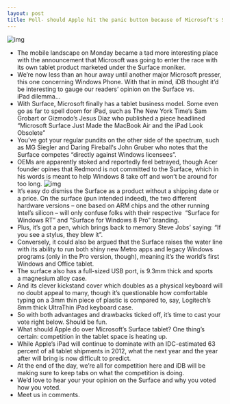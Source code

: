 ```yaml
---
layout: post
title: Poll- should Apple hit the panic button because of Microsoft's Surface?
---
```

![img](http://media.idownloadblog.com/wp-content/uploads/2012/06/iPad-3-white-flat-finger-on-Safari.jpg)
* The mobile landscape on Monday became a tad more interesting place with the announcement that Microsoft was going to enter the race with its own tablet product marketed under the Surface moniker.
* We’re now less than an hour away until another major Microsoft presser, this one concerning Windows Phone. With that in mind, iDB thought it’d be interesting to gauge our readers’ opinion on the Surface vs. iPad dilemma…
* With Surface, Microsoft finally has a tablet business model. Some even go as far to spell doom for iPad, such as The New York Time‘s Sam Grobart or Gizmodo’s Jesus Diaz who published a piece headlined “Microsoft Surface Just Made the MacBook Air and the iPad Look Obsolete”
* You’ve got your regular pundits on the other side of the spectrum, such as MG Siegler and Daring Fireball‘s John Gruber who notes that the Surface competes “directly against Windows licensees”.
* OEMs are apparently stoked and reportedly feel betrayed, though Acer founder opines that Redmond is not committed to the Surface, which in his words is meant to help Windows 8 take off and won’t be around for too long.
![img](http://media.idownloadblog.com/wp-content/uploads/2012/06/surface.jpg)
* It’s easy do dismiss the Surface as a product without a shipping date or a price. On the surface (pun intended indeed), the two different hardware versions – one based on ARM chips and the other running Intel’s silicon – will only confuse folks with their respective  “Surface for Windows RT” and “Surface for Windows 8 Pro” branding.
* Plus, it’s got a pen, which brings back to memory Steve Jobs’ saying: “If you see a stylus, they blew it”.
* Conversely, it could also be argued that the Surface raises the water line with its ability to run both shiny new Metro apps and legacy Windows programs (only in the Pro version, though), meaning it’s the world’s first Windows and Office tablet.
* The surface also has a full-sized USB port, is 9.3mm thick and sports a magnesium alloy case.
* And its clever kickstand cover which doubles as a physical keyboard will no doubt appeal to many, though it’s questionable how comfortable typing on a 3mm thin piece of plastic is compared to, say, Logitech’s 8mm thick UltraThin iPad keyboard case.
* So with both advantages and drawbacks ticked off, it’s time to cast your vote right below. Should be fun.
* What should Apple do over Microsoft’s Surface tablet? One thing’s certain: competition in the tablet space is heating up.
* While Apple’s iPad will continue to dominate with an IDC-estimated 63 percent of all tablet shipments in 2012, what the next year and the year after will bring is now difficult to predict.
* At the end of the day, we’re all for competition here and iDB will be making sure to keep tabs on what the competition is doing.
* We’d love to hear your your opinion on the Surface and why you voted how you voted.
* Meet us in comments.

